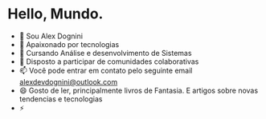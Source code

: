 # Hello, Mundo.
- 👋 Sou Alex Dognini
- 👀 Apaixonado por tecnologias 
- 🌱 Cursando Análise e desenvolvimento de Sistemas 
- 💞️ Disposto a participar de comunidades colaborativas
- 📫 Você pode entrar em contato pelo seguinte email alexdevdognini@outlook.com
- 😄 Gosto de ler, principalmente livros de Fantasia. E artigos sobre novas tendencias e tecnologias
- ⚡ 

<!---
lelecodog/lelecodog is a ✨ special ✨ repository because its `README.md` (this file) appears on your GitHub profile.
You can click the Preview link to take a look at your changes.
--->
